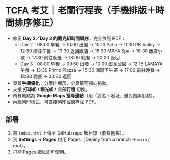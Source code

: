 # TCFA 考艾｜老闆行程表（手機排版＋時間排序修正）

- 修正 **Day 2／Day 3 的觀光組時間順序**，完全依照 PDF：
  - Day 2：08:00 早餐 → 10:00 出發 → 10:10 Palio → 11:30 PB Valley → 12:30 酒莊午餐 → 13:30 返回飯店 → 15:00 MAYA Spa → 16:30 飯店小歇 → 17:30 前往晚餐 → 18:00 晚餐 → 20:00 返回
  - Day 3：08:00 早餐 → 09:50 出發 → 10:00 國家公園 → 12:15 LAMAYA 午餐 → 13:30 Primo Piazza → 15:30 洲際下午茶 → 17:00 前往晚餐 → 18:30 晚餐 → 20:30 返回
- 頁首**手機優化**：分兩排顯示、分頁籤可橫向捲動。
- 支援 **打球組 / 觀光組 / 全部行程** 切換。
- 所有地點為 **Google Maps 搜尋連結**（用「店名＋地址」避免錯誤釘點）。
- 內建列印樣式，可直接列印或儲存成 PDF。

## 部署
1. 將 `index.html` 上傳至 GitHub repo 根目錄（覆蓋舊檔）。
2. 到 **Settings → Pages** 啟用 Pages（Deploy from a branch → `main` / root）。
3. 打開 Pages 網址即可使用。
